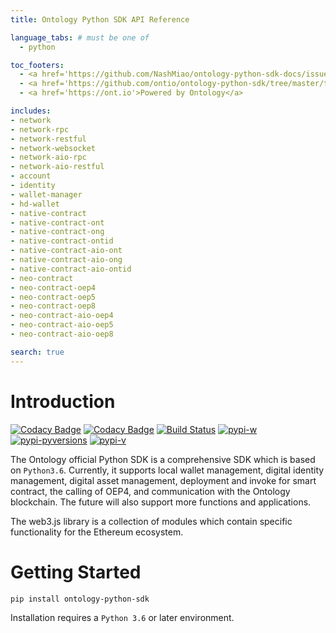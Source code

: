 ```yaml
---
title: Ontology Python SDK API Reference

language_tabs: # must be one of 
  - python

toc_footers:
  - <a href='https://github.com/NashMiao/ontology-python-sdk-docs/issues'>Report a Problem</a>
  - <a href='https://github.com/ontio/ontology-python-sdk/tree/master/tests'>Check for more Examples</a>
  - <a href='https://ont.io'>Powered by Ontology</a>

includes:
- network
- network-rpc
- network-restful
- network-websocket
- network-aio-rpc
- network-aio-restful
- account
- identity
- wallet-manager
- hd-wallet
- native-contract
- native-contract-ont
- native-contract-ong
- native-contract-ontid
- native-contract-aio-ont
- native-contract-aio-ong
- native-contract-aio-ontid
- neo-contract
- neo-contract-oep4
- neo-contract-oep5
- neo-contract-oep8
- neo-contract-aio-oep4
- neo-contract-aio-oep5
- neo-contract-aio-oep8

search: true
---
```


# Introduction

[![Codacy Badge](https://api.codacy.com/project/badge/Grade/9078ef6584424280b8d6b75556976f94)](https://www.codacy.com/app/NashMiao/ontology-python-sdk?utm_source=github.com&amp;utm_medium=referral&amp;utm_content=ontio/ontology-python-sdk/&amp;utm_campaign=Badge_Grade)
[![Codacy Badge](https://api.codacy.com/project/badge/Coverage/9078ef6584424280b8d6b75556976f94)](https://www.codacy.com/app/NashMiao/ontology-python-sdk?utm_source=github.com&utm_medium=referral&utm_content=ontio/ontology-python-sdk/&utm_campaign=Badge_Coverage)
[![Build Status](https://travis-ci.com/ontio/ontology-python-sdk.svg?branch=master)](https://travis-ci.com/ontio/ontology-python-sdk)
[![pypi-w](https://img.shields.io/pypi/wheel/ontology-python-sdk.svg)](https://pypi.org/project/ontology-python-sdk/)
[![pypi-pyversions](https://img.shields.io/pypi/pyversions/ontology-python-sdk.svg)](https://pypi.org/project/ontology-python-sdk/)
[![pypi-v](https://img.shields.io/pypi/v/ontology-python-sdk.svg)](https://pypi.org/project/ontology-python-sdk/)

The Ontology official Python SDK is a comprehensive SDK which is based on `Python3.6`. Currently, it supports local wallet management, digital identity management, digital asset management, deployment and invoke for smart contract, the calling of OEP4, and communication with the Ontology blockchain. The future will also support more functions and applications.


The web3.js library is a collection of modules which contain specific functionality for the Ethereum ecosystem.

# Getting Started

```bash
pip install ontology-python-sdk
```

Installation requires a `Python 3.6` or later environment.
